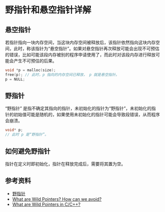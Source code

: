 # 野指针和悬空指针详解

## 悬空指针

若指针指向一块内存空间，当这块内存空间被释放后，该指针依然指向这块内存空间，此时，称该指针为“悬空指针”。如果对悬空指针再次释放可能会出现不可预估的错误，比如可能该段内存被别的程序申请使用了，而此时对该段内存进行释放可能会产生不可预估的后果。

```cpp
void *p = malloc(size);
free(p); // 此时，p 指向的内存空间已释放， p 就是悬空指针。
p = NULL;
```

## 野指针

“野指针” 是指不确定其指向的指针，未初始化的指针为“野指针”，未初始化的指针的初始值可能是随机的，如果使用未初始化的指针可能会导致段错误，从而程序会崩溃。

```cpp
void* p;
// 此时 p 是“野指针”。
```

## 如何避免野指针

指针在定义时即初始化，指针在释放完成后，需要将其置为空。

## 参考资料

- [野指针](https://baike.baidu.com/item/%E9%87%8E%E6%8C%87%E9%92%88/9654046?fr=aladdin)
- [What are Wild Pointers? How can we avoid?](https://www.geeksforgeeks.org/what-are-wild-pointers-how-can-we-avoid/)
- [What are Wild Pointers in C/C++?](https://www.tutorialspoint.com/what-are-wild-pointers-in-c-cplusplus)
